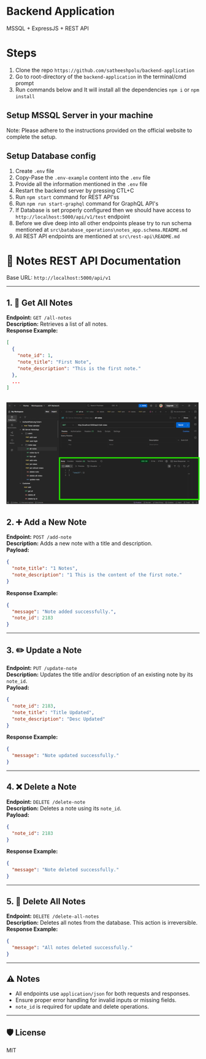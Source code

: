 # Backend Application

MSSQL + ExpressJS + REST API

# Steps

1. Clone the repo `https://github.com/satheeshpolu/backend-application`
2. Go to root-directory of the `backend-application` in the terminal/cmd prompt
3. Run commands below and It will install all the dependencies
   `npm i` or `npm install`

## Setup MSSQL Server in your machine

Note: Please adhere to the instructions provided on the official website to complete the setup.

## Setup Database config

1. Create `.env` file
2. Copy-Pase the `.env-example` content into the `.env` file
3. Provide all the information mentioned in the `.env` file
4. Restart the backend server by pressing CTL+C
5. Run `npm start` command for REST API'ss
6. Run `npm run start-graphql` command for GraphQL API's
7. If Database is set properly configured then we should have access to `http://localhost:5000/api/v1/test` endpoint
8. Before we dive deep into all other endpoints please try to run schema mentioned at `src\batabase_operations\notes_app.schema.README.md`
9. All REST API endpoints are mentioned at `src\rest-api\README.md`



# 📝 Notes REST API Documentation

Base URL: `http://localhost:5000/api/v1`

---

## 1. 📄 Get All Notes

**Endpoint:** `GET /all-notes`  
**Description:** Retrieves a list of all notes.  
**Response Example:**
```json
[
  {
    "note_id": 1,
    "note_title": "First Note",
    "note_description": "This is the first note."
  },
  ...
]
```
![Get All Notes Response](./src/assets/REST-API-getALL.png)
---

## 2. ➕ Add a New Note

**Endpoint:** `POST /add-note`  
**Description:** Adds a new note with a title and description.  
**Payload:**
```json
{
  "note_title": "1 Notes",
  "note_description": "1 This is the content of the first note."
}
```
**Response Example:**
```json
{
  "message": "Note added successfully.",
  "note_id": 2183
}
```

---

## 3. ✏️ Update a Note

**Endpoint:** `PUT /update-note`  
**Description:** Updates the title and/or description of an existing note by its `note_id`.  
**Payload:**
```json
{
  "note_id": 2183,
  "note_title": "Title Updated",
  "note_description": "Desc Updated"
}
```
**Response Example:**
```json
{
  "message": "Note updated successfully."
}
```

---

## 4. ❌ Delete a Note

**Endpoint:** `DELETE /delete-note`  
**Description:** Deletes a note using its `note_id`.  
**Payload:**
```json
{
  "note_id": 2183
}
```
**Response Example:**
```json
{
  "message": "Note deleted successfully."
}
```

---

## 5. 🧹 Delete All Notes

**Endpoint:** `DELETE /delete-all-notes`  
**Description:** Deletes all notes from the database. This action is irreversible.  
**Response Example:**
```json
{
  "message": "All notes deleted successfully."
}
```

---

## ⚠️ Notes

- All endpoints use `application/json` for both requests and responses.
- Ensure proper error handling for invalid inputs or missing fields.
- `note_id` is required for update and delete operations.

---

## 🛡️ License

MIT

